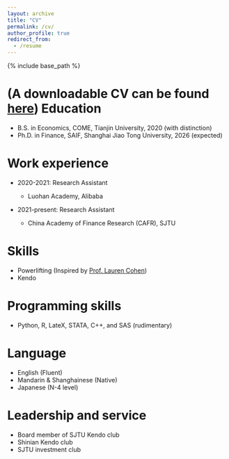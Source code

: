 ```yaml
---
layout: archive
title: "CV"
permalink: /cv/
author_profile: true
redirect_from:
  - /resume
---
```


{% include base_path %}

(A downloadable CV can be found [here](https://github.com/thegreenflamingo/academicpages.github.io/blob/master/files/CV%20-%20Xingjian%20Zheng-%204th%20year%20phd%20candidate.pdf))
Education
======
* B.S. in Economics, COME, Tianjin University, 2020 (with distinction)
* Ph.D. in Finance, SAIF, Shanghai Jiao Tong University, 2026 (expected)

Work experience
======
* 2020-2021: Research Assistant
  * Luohan Academy, Alibaba

* 2021-present: Research Assistant
  * China Academy of Finance Research (CAFR), SJTU

  
Skills
======
* Powerlifting (Inspired by [Prof. Lauren Cohen](https://www.laurenhcohen.com/hobbies))
* Kendo
<!--* Kendo
#* Skill 3-->

<!--
Publications
======
  <ul>{% for post in site.publications %}
    {% include archive-single-cv.html %}
  {% endfor %}</ul>
  -->
  
<!--Talks
======
  <ul>{% for post in site.talks %}
    {% include archive-single-talk-cv.html %}
  {% endfor %}</ul>-->
  
<!--Teaching
======
  <ul>{% for post in site.teaching %}
    {% include archive-single-cv.html %}
  {% endfor %}</ul>-->

Programming skills
======
* Python, R, LateX, STATA, C++, and SAS (rudimentary)

Language
======
* English (Fluent)
* Mandarin & Shanghainese (Native)
* Japanese (N-4 level)

Leadership and service
======
* Board member of SJTU Kendo club
* Shinian Kendo club
* SJTU investment club

